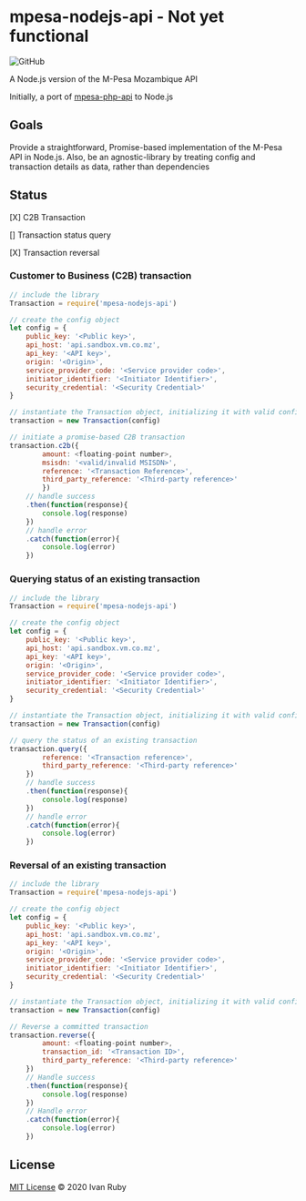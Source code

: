 # mpesa-nodejs-api - Not yet functional
![GitHub](https://img.shields.io/github/license/ivanruby/mpesa-nodejs-api)


A Node.js version of the M-Pesa Mozambique API

Initially, a port of [mpesa-php-api](https://github.com/abdulmueid/mpesa-php-api) to Node.js


## Goals

Provide a straightforward, Promise-based implementation of the M-Pesa API in Node.js.
Also, be an agnostic-library by treating config and transaction details as data, rather than dependencies

## Status
[X] C2B Transaction

[] Transaction status query

[X] Transaction reversal

### Customer to Business (C2B) transaction
```javascript
// include the library
Transaction = require('mpesa-nodejs-api')

// create the config object
let config = {
    public_key: '<Public key>',
    api_host: 'api.sandbox.vm.co.mz',
    api_key: '<API key>',
    origin: '<Origin>',
    service_provider_code: '<Service provider code>',
    initiator_identifier: '<Initiator Identifier>',
    security_credential: '<Security Credential>'
}

// instantiate the Transaction object, initializing it with valid config
transaction = new Transaction(config)

// initiate a promise-based C2B transaction
transaction.c2b({
        amount: <floating-point number>,
        msisdn: '<valid/invalid MSISDN>',
        reference: '<Transaction Reference>',
        third_party_reference: '<Third-party reference>'
        })
    // handle success
    .then(function(response){
        console.log(response)
    })
    // handle error
    .catch(function(error){
        console.log(error)
    })
```

### Querying status of an existing transaction
```javascript
// include the library
Transaction = require('mpesa-nodejs-api')

// create the config object
let config = {
    public_key: '<Public key>',
    api_host: 'api.sandbox.vm.co.mz',
    api_key: '<API key>',
    origin: '<Origin>',
    service_provider_code: '<Service provider code>',
    initiator_identifier: '<Initiator Identifier>',
    security_credential: '<Security Credential>'
}

// instantiate the Transaction object, initializing it with valid config
transaction = new Transaction(config)

// query the status of an existing transaction
transaction.query({
        reference: '<Transaction reference>',
        third_party_reference: '<Third-party reference>'
    })
    // handle success
    .then(function(response){
        console.log(response)
    })
    // handle error
    .catch(function(error){
        console.log(error)
    })
```

### Reversal of an existing transaction
```javascript
// include the library
Transaction = require('mpesa-nodejs-api')

// create the config object
let config = {
    public_key: '<Public key>',
    api_host: 'api.sandbox.vm.co.mz',
    api_key: '<API key>',
    origin: '<Origin>',
    service_provider_code: '<Service provider code>',
    initiator_identifier: '<Initiator Identifier>',
    security_credential: '<Security Credential>'
}

// instantiate the Transaction object, initializing it with valid config
transaction = new Transaction(config)

// Reverse a committed transaction
transaction.reverse({
        amount: <floating-point number>,
        transaction_id: '<Transaction ID>',
        third_party_reference: '<Third-party reference>'
    })
    // Handle success
    .then(function(response){
        console.log(response)
    })
    // Handle error
    .catch(function(error){
        console.log(error)
    })
```

## License
[MIT License](LICENSE) &copy; 2020 Ivan Ruby